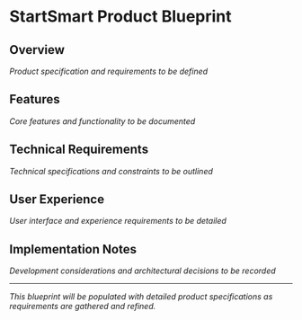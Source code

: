 # StartSmart Product Blueprint

## Overview

*Product specification and requirements to be defined*

## Features

*Core features and functionality to be documented*

## Technical Requirements

*Technical specifications and constraints to be outlined*

## User Experience

*User interface and experience requirements to be detailed*

## Implementation Notes

*Development considerations and architectural decisions to be recorded*

---

*This blueprint will be populated with detailed product specifications as requirements are gathered and refined.*
